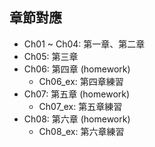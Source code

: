 ## 章節對應

- Ch01 ~ Ch04: 第一章、第二章
- Ch05: 第三章
- Ch06: 第四章 (homework)
  - Ch06_ex: 第四章練習
- Ch07: 第五章 (homework)
  - Ch07_ex: 第五章練習
- Ch08: 第六章 (homework)
  - Ch08_ex: 第六章練習
